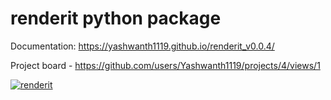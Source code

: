 # renderit python package

Documentation:  https://yashwanth1119.github.io/renderit_v0.0.4/

Project board - https://github.com/users/Yashwanth1119/projects/4/views/1

[![renderit](https://github.com/Yashwanth1119/renderit/assets/90147021/7cb476e6-6c90-4818-aa64-45998ebe9064)](https://yashwanth1119.github.io/renderit_v0.0.4/)
